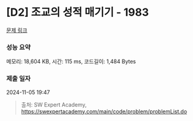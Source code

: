 # [D2] 조교의 성적 매기기 - 1983 

[문제 링크](https://swexpertacademy.com/main/code/problem/problemDetail.do?contestProbId=AV5PwGK6AcIDFAUq) 

### 성능 요약

메모리: 18,604 KB, 시간: 115 ms, 코드길이: 1,484 Bytes

### 제출 일자

2024-11-05 19:47



> 출처: SW Expert Academy, https://swexpertacademy.com/main/code/problem/problemList.do